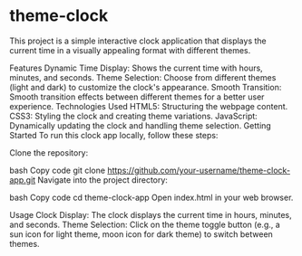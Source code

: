 # theme-clock
This project is a simple interactive clock application that displays the current time in a visually appealing format with different themes.

Features
Dynamic Time Display: Shows the current time with hours, minutes, and seconds.
Theme Selection: Choose from different themes (light and dark) to customize the clock's appearance.
Smooth Transition: Smooth transition effects between different themes for a better user experience.
Technologies Used
HTML5: Structuring the webpage content.
CSS3: Styling the clock and creating theme variations.
JavaScript: Dynamically updating the clock and handling theme selection.
Getting Started
To run this clock app locally, follow these steps:

Clone the repository:

bash
Copy code
git clone https://github.com/your-username/theme-clock-app.git
Navigate into the project directory:

bash
Copy code
cd theme-clock-app
Open index.html in your web browser.

Usage
Clock Display: The clock displays the current time in hours, minutes, and seconds.
Theme Selection: Click on the theme toggle button (e.g., a sun icon for light theme, moon icon for dark theme) to switch between themes.

